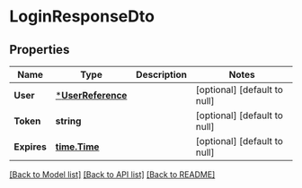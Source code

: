 # LoginResponseDto

## Properties
Name | Type | Description | Notes
------------ | ------------- | ------------- | -------------
**User** | [***UserReference**](UserReference.md) |  | [optional] [default to null]
**Token** | **string** |  | [optional] [default to null]
**Expires** | [**time.Time**](time.Time.md) |  | [optional] [default to null]

[[Back to Model list]](../README.md#documentation-for-models) [[Back to API list]](../README.md#documentation-for-api-endpoints) [[Back to README]](../README.md)


